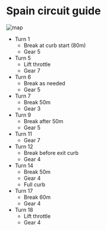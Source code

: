 # Spain circuit guide

![map](https://www.formula1.com/content/dam/fom-website/2018-redesign-assets/Circuit%20maps%2016x9/Emilia_Romagna_Circuit.png.transform/7col-retina/image.png)

- Turn 1
  - Break at curb start (80m)
  - Gear 5
- Turn 5
  - Lift throttle
  - Gear 7
- Turn 6
  - Break as needed
  - Gear 5
- Turn 7
  - Break 50m
  - Gear 3
- Turn 9
  - Break after 50m
  - Gear 5
- Turn 11
  - Gear 7
- Turn 12
  - Break before exit curb  
  - Gear 4
- Turn 14
  - Break 50m 
  - Gear 4
  - Full curb
- Turn 17
  - Break 60m 
  - Gear 4
- Turn 18
  - Lift throttle
  - Gear 4
